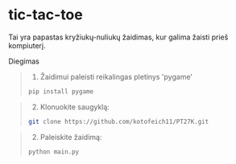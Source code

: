 # tic-tac-toe

Tai yra papastas kryžiukų-nuliukų žaidimas, kur galima žaisti prieš kompiuterį.

Diegimas

>1. Žaidimui paleisti reikalingas pletinys 'pygame'
>
> ```bash
> pip install pygame

>2. Klonuokite saugyklą:
>
> ```bash
> git clone https://github.com/kotofeich11/PT27K.git

>2. Paleiskite žaidimą:
>
> ```bash
> python main.py